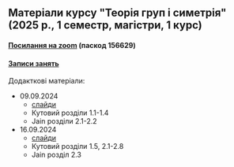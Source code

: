 ## Матеріали курсу "Теорія груп і симетрія" (2025 р., 1 семестр, магістри, 1 курс)

 <!--<details>-->
   <!--<summary> -->

#### [Посилання на zoom](https://cern.zoom.us/j/66654166304?pwd=yHmoaRNUrHEkrPTYIFN2kXAoJJsgIc.1) (паскод 156629)

#### [Записи занять](https://cernbox.cern.ch/s/nxHclH3Z4T1yKCT)

  <!--</summary>-->
  Додакткові матеріали:  
  - 09.09.2024
     - [слайди](https://github.com/zenaiev/hep2025_groups/tree/main/slides/1/1.pdf)
     - Кутовий розділи 1.1-1.4
     - Jain розділи 2.1-2.2
  - 16.09.2024
     - [слайди](https://github.com/zenaiev/hep2025_groups/tree/main/slides/2/2.pdf)
     - Кутовий розділи 1.5, 2.1-2.8
     - Jain розділ 2.3
